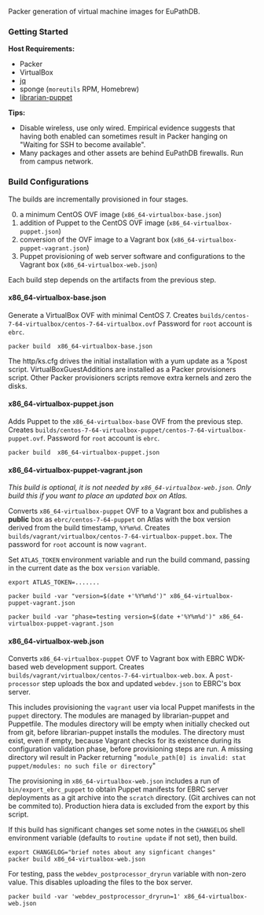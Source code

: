 Packer generation of virtual machine images for EuPathDB.

### Getting Started

**Host Requirements:**

- Packer
- VirtualBox
- [jq](https://stedolan.github.io/jq/)
- sponge (`moreutils` RPM, Homebrew)
- [librarian-puppet](https://github.com/rodjek/librarian-puppet)

**Tips:**

- Disable wireless, use only wired. Empirical evidence suggests that
having both enabled can sometimes result in Packer hanging on "Waiting
for SSH to become available".
- Many packages and other assets are behind EuPathDB firewalls. Run from
campus network.

### Build Configurations

The builds are incrementally provisioned in four stages.

  0. a minimum CentOS OVF image (`x86_64-virtualbox-base.json`)
  0. addition of Puppet to the CentOS OVF image (`x86_64-virtualbox-puppet.json`)
  0. conversion of the OVF image to a Vagrant box (`x86_64-virtualbox-puppet-vagrant.json`)
  0. Puppet provisioning of web server software and configurations to the Vagrant box (`x86_64-virtualbox-web.json`)

Each build step depends on the artifacts from the previous step.

#### x86_64-virtualbox-base.json

Generate a VirtualBox OVF with minimal CentOS 7. Creates
`builds/centos-7-64-virtualbox/centos-7-64-virtualbox.ovf`
Password for `root` account is `ebrc`.

    packer build  x86_64-virtualbox-base.json

The http/ks.cfg drives the initial installation with a yum update as a
%post script. VirtualBoxGuestAdditions are installed as a Packer
provisioners script. Other Packer provisioners scripts remove extra
kernels and zero the disks.

#### x86_64-virtualbox-puppet.json

Adds Puppet to the `x86_64-virtualbox-base` OVF from the previous step.
Creates
`builds/centos-7-64-virtualbox-puppet/centos-7-64-virtualbox-puppet.ovf`.
Password for `root` account is `ebrc`.


    packer build  x86_64-virtualbox-puppet.json

#### x86_64-virtualbox-puppet-vagrant.json

_This build is optional, it is not needed by
`x86_64-virtualbox-web.json`. Only build this if you want to place an
updated box on Atlas._

Converts `x86_64-virtualbox-puppet` OVF to a Vagrant box and publishes a
**public** box as `ebrc/centos-7-64-puppet` on Atlas with the box
version derived from the build timestamp, `%Y%m%d`. Creates
`builds/vagrant/virtualbox/centos-7-64-virtualbox-puppet.box`. The
password for `root` account is now `vagrant`.

Set `ATLAS_TOKEN` environment variable and run the build command,
passing in the current date as the box `version` variable.

    export ATLAS_TOKEN=.......

    packer build -var "version=$(date +'%Y%m%d')" x86_64-virtualbox-puppet-vagrant.json

    packer build -var "phase=testing version=$(date +'%Y%m%d')" x86_64-virtualbox-puppet-vagrant.json

#### x86_64-virtualbox-web.json

Converts `x86_64-virtualbox-puppet` OVF to Vagrant box with EBRC
WDK-based web development support. Creates
`builds/vagrant/virtualbox/centos-7-64-virtualbox-web.box`. A
`post-processor` step uploads the box and updated `webdev.json` to
EBRC's box server.

This includes provisioning the `vagrant` user via local Puppet manifests
in the `puppet` directory. The modules are managed by librarian-puppet
and Puppetfile. The modules directory will be empty when initially
checked out from git, before librarian-puppet installs the modules. The
directory must exist, even if empty, because Vagrant checks for its
existence during its configuration validation phase, before provisioning
steps are run. A missing directory wil result in Packer returning
"`module_path[0] is invalid: stat puppet/modules: no such file or
directory`"

The provisioning in `x86_64-virtualbox-web.json` includes a run of
`bin/export_ebrc_puppet` to obtain Puppet manifests for EBRC server
deployments as a git archive into the `scratch` directory. (Git archives
can not be commited to). Production hiera data is excluded from the
export by this script.

If this build has significant changes set some notes in the `CHANGELOG`
shell environment variable (defaults to `routine update` if not set),
then build.

    export CHANGELOG="brief notes about any signficant changes"
    packer build x86_64-virtualbox-web.json

For testing, pass the `webdev_postprocessor_dryrun` variable with
non-zero value. This disables uploading the files to the box server.

    packer build -var 'webdev_postprocessor_dryrun=1' x86_64-virtualbox-web.json
